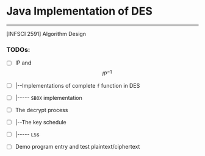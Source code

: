 # Java Implementation of DES

---

[INFSCI 2591] Algorithm Design

### TODOs:

 - [ ] IP and $$ IP^{-1} $$ 
 - [ ] |--Implementations of complete `f` function in DES
 - [ ] |----- `SBOX` implementation
 - [ ] The decrypt process
 - [ ] |--The key schedule 
 - [ ] |----- `LS`s
 - [ ] Demo program entry and test plaintext/ciphertext
 
